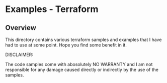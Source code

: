 # Examples - Terraform #

## Overview ##

This directory contains various terraform samples and examples that I have had to use at some point.
Hope you find some benefit in it.


DISCLAIMER: 

The code samples come with abosolutely NO WARRANTY and I am not responsible for any damage caused directly or indirectly by the use of the samples. 
